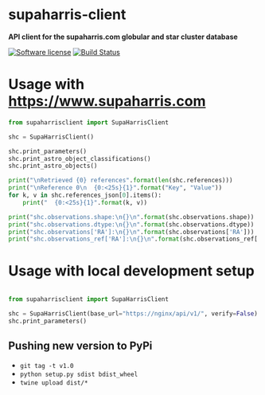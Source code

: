 # supaharris-client

**API client for the supaharris.com globular and star cluster database**

[![Software license](http://img.shields.io/badge/license-AGPL3-brightgreen.svg)](https://github.com/tlrh314/supaharris/blob/master/LICENSE)
[![Build Status](https://travis-ci.org/tlrh314/supaharris-client.svg?branch=master)](https://travis-ci.org/tlrh314/supaharris-client)


# Usage with https://www.supaharris.com

```python
from supaharrisclient import SupaHarrisClient

shc = SupaHarrisClient()

shc.print_parameters()
shc.print_astro_object_classifications()
shc.print_astro_objects()

print("\nRetrieved {0} references".format(len(shc.references)))
print("\nReference 0\n  {0:<25s}{1}".format("Key", "Value"))
for k, v in shc.references_json[0].items():
    print("  {0:<25s}{1}".format(k, v))

print("shc.observations.shape:\n{}\n".format(shc.observations.shape))
print("shc.observations.dtype:\n{}\n".format(shc.observations.dtype))
print("shc.observations['RA']:\n{}\n".format(shc.observations['RA']))
print("shc.observations_ref['RA']:\n{}\n".format(shc.observations_ref['RA']))
```

# Usage with local development setup
```python

from supaharrisclient import SupaHarrisClient

shc = SupaHarrisClient(base_url="https://nginx/api/v1/", verify=False)
shc.print_parameters()
```


## Pushing new version to PyPi
- `git tag -t v1.0`
- `python setup.py sdist bdist_wheel`
- `twine upload dist/*`
